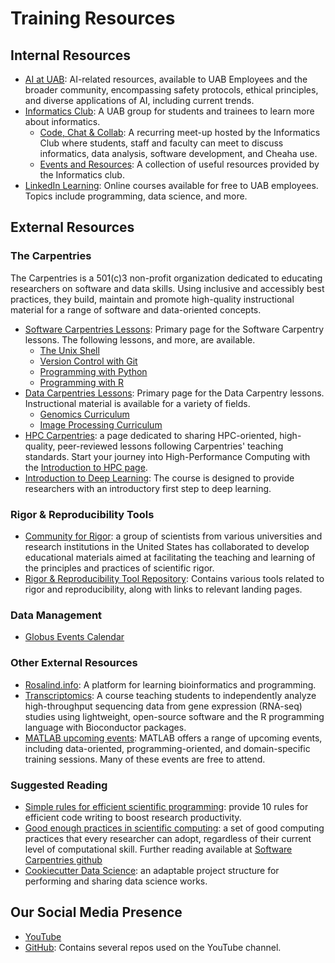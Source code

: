 # Training Resources

## Internal Resources

- [AI at UAB](https://www.uab.edu/ai/): AI-related resources, available to UAB Employees and the broader community, encompassing safety protocols, ethical principles, and diverse applications of AI, including current trends.
- [Informatics Club](https://uab.campuslabs.com/engage/organization/informaticsclub): A UAB group for students and trainees to learn more about informatics.
    - [Code, Chat & Collab](https://calendar.uab.edu/event/code_chat_collab_5718): A recurring meet-up hosted by the Informatics Club where students, staff and faculty can meet to discuss informatics, data analysis, software development, and Cheaha use.
    - [Events and Resources](https://lnk.bio/5nl5): A collection of useful resources provided by the Informatics club.
- [LinkedIn Learning](https://www.uab.edu/linkedinlearning/): Online courses available for free to UAB employees. Topics include programming, data science, and more.

## External Resources

### The Carpentries

The Carpentries is a 501(c)3 non-profit organization dedicated to educating researchers on software and data skills. Using inclusive and accessibly best practices, they build, maintain and promote high-quality instructional material for a range of software and data-oriented concepts.

- [Software Carpentries Lessons](https://software-carpentry.org/lessons/): Primary page for the Software Carpentry lessons. The following lessons, and more, are available.
    - [The Unix Shell](https://swcarpentry.github.io/shell-novice/)
    - [Version Control with Git](https://swcarpentry.github.io/git-novice/)
    - [Programming with Python](https://swcarpentry.github.io/python-novice-inflammation/)
    - [Programming with R](https://swcarpentry.github.io/r-novice-inflammation/)
- [Data Carpentries Lessons](https://datacarpentry.org/lessons/): Primary page for the Data Carpentry lessons. Instructional material is available for a variety of fields.
    - [Genomics Curriculum](https://datacarpentry.org/lessons/#genomics-workshop)
    - [Image Processing Curriculum](https://datacarpentry.org/lessons/#image-processing-curriculum)
- [HPC Carpentries](https://www.hpc-carpentry.org/community-lessons/): a page dedicated to sharing HPC-oriented, high-quality, peer-reviewed lessons following Carpentries' teaching standards. Start your journey into High-Performance Computing with the [Introduction to HPC page](https://carpentries-incubator.github.io/hpc-intro/).
- [Introduction to Deep Learning](https://carpentries-lab.github.io/deep-learning-intro/): The course is designed to provide researchers with an introductory first step to deep learning.

### Rigor & Reproducibility Tools

- [Community for Rigor](https://c4r.io/): a group of scientists from various universities and research institutions in the United States has collaborated to develop educational materials aimed at facilitating the teaching and learning of the principles and practices of scientific rigor.
- [Rigor & Reproducibility Tool Repository](https://c4r.io/new-tool-repo/): Contains various tools related to rigor and reproducibility, along with links to relevant landing pages.

### Data Management

- [Globus Events Calendar](https://www.globus.org/events/)

### Other External Resources

- [Rosalind.info](https://rosalind.info/problems/locations/): A platform for learning bioinformatics and programming.
- [Transcriptomics](https://diytranscriptomics.com/): A course teaching students to independently analyze high-throughput sequencing data from gene expression (RNA-seq) studies using lightweight, open-source software and the R programming language with Bioconductor packages.
- [MATLAB upcoming events](https://www.mathworks.com/company/events/search.html): MATLAB offers a range of upcoming events, including data-oriented, programming-oriented, and domain-specific training sessions. Many of these events are free to attend.

### Suggested Reading

- [Simple rules for efficient scientific programming](https://doi.org/10.1371/journal.pcbi.1008549): provide 10 rules for efficient code writing to boost research productivity.
- [Good enough practices in scientific computing](https://journals.plos.org/ploscompbiol/article?id=10.1371/journal.pcbi.1005510): a set of good computing practices that every researcher can adopt, regardless of their current level of computational skill. Further reading available at [Software Carpentries github](https://github.com/swcarpentry/good-enough-practices-in-scientific-computing/blob/gh-pages/good-enough-practices-for-scientific-computing.pdf)
- [Cookiecutter Data Science](https://drivendata.github.io/cookiecutter-data-science/): an adaptable project structure for performing and sharing data science works.

## Our Social Media Presence

- [YouTube](https://www.youtube.com/channel/UCZoOS2e699Ge0DND1oy1BJQ)
- [GitHub](https://github.com/uabrc): Contains several repos used on the YouTube channel.
